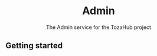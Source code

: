 <div align="center">

# Admin

<p> The Admin service for the TozaHub project </p>

</div>

## Getting started 